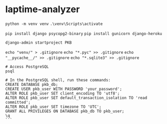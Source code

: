 # laptime-analyzer

`python -m venv venv`
`.\venv\Scripts\activate`

`pip install django psycopg2-binary`
`pip install gunicorn django-heroku`

`django-admin startproject PKB`

`echo "venv/" > .gitignore`
`echo "*.pyc" >> .gitignore`
`echo "__pycache__/" >> .gitignore`
`echo "*.sqlite3" >> .gitignore`

````
# Access PostgreSQL
psql

# In the PostgreSQL shell, run these commands:
CREATE DATABASE pkb_db;
CREATE USER pkb_user WITH PASSWORD 'your_password';
ALTER ROLE pkb_user SET client_encoding TO 'utf8';
ALTER ROLE pkb_user SET default_transaction_isolation TO 'read committed';
ALTER ROLE pkb_user SET timezone TO 'UTC';
GRANT ALL PRIVILEGES ON DATABASE pkb_db TO pkb_user;
\q
```